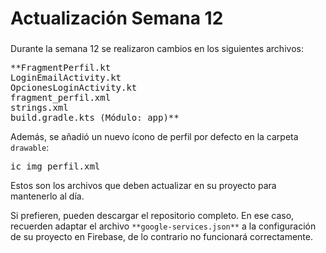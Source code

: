 <h1 align="left">Actualización Semana 12</h1>

###

<p align="left">Durante la semana 12 se realizaron cambios en los siguientes archivos:</p>

<pre>
**FragmentPerfil.kt
LoginEmailActivity.kt
OpcionesLoginActivity.kt
fragment_perfil.xml
strings.xml
build.gradle.kts (Módulo: app)**
</pre>

<p align="left">Además, se añadió un nuevo ícono de perfil por defecto en la carpeta <code>drawable</code>:</p>

<pre>
ic_img_perfil.xml
</pre>

<p align="left">Estos son los archivos que deben actualizar en su proyecto para mantenerlo al día.</p>

<p align="left">Si prefieren, pueden descargar el repositorio completo. En ese caso, recuerden adaptar el archivo <code>**google-services.json**</code> a la configuración de su proyecto en Firebase, de lo contrario no funcionará correctamente.</p>
